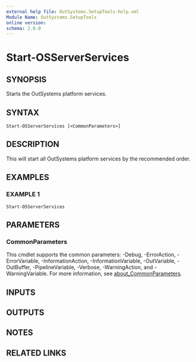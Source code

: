 ```yaml
---
external help file: OutSystems.SetupTools-help.xml
Module Name: OutSystems.SetupTools
online version:
schema: 2.0.0
---
```


# Start-OSServerServices

## SYNOPSIS
Starts the OutSystems platform services.

## SYNTAX

```
Start-OSServerServices [<CommonParameters>]
```

## DESCRIPTION
This will start all OutSystems platform services by the recommended order.

## EXAMPLES

### EXAMPLE 1
```
Start-OSServerServices
```

## PARAMETERS

### CommonParameters
This cmdlet supports the common parameters: -Debug, -ErrorAction, -ErrorVariable, -InformationAction, -InformationVariable, -OutVariable, -OutBuffer, -PipelineVariable, -Verbose, -WarningAction, and -WarningVariable. For more information, see [about_CommonParameters](http://go.microsoft.com/fwlink/?LinkID=113216).

## INPUTS

## OUTPUTS

## NOTES

## RELATED LINKS

